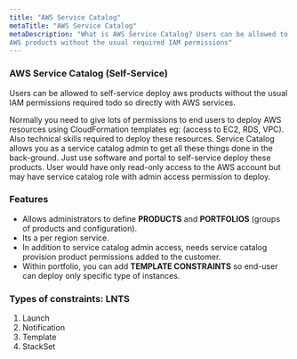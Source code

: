 ```yaml
---
title: "AWS Service Catalog"
metaTitle: "AWS Service Catalog"
metaDescription: "What is AWS Service Catalog? Users can be allowed to self-service deploy 
AWS products without the usual required IAM permissions"
---
```

### AWS Service Catalog (Self-Service)

Users can be allowed to self-service deploy aws products without the usual IAM permissions required 
todo so directly with AWS services.  

Normally you need to give lots of permissions to end users to deploy AWS resources using 
CloudFormation templates eg: (access to EC2, RDS, VPC). Also technical skills required to deploy these resources. 
Service Catalog allows you as a service catalog admin to get all these things done in the 
back-ground. Just use software and portal to self-service deploy these products. 
User would have only read-only access to the AWS account but may have service catalog role 
with admin access permission to deploy.  

### Features
- Allows administrators to define **PRODUCTS** and **PORTFOLIOS** (groups of products and configuration). 
- Its a per region service.
- In addition to service catalog admin access, needs service catalog 
provision product permissions added to the customer.  
- Within portfolio, you can add **TEMPLATE CONSTRAINTS** so end-user can deploy 
only specific type of instances.  

### Types of constraints: LNTS  

1. Launch
2. Notification
3. Template
4. StackSet
